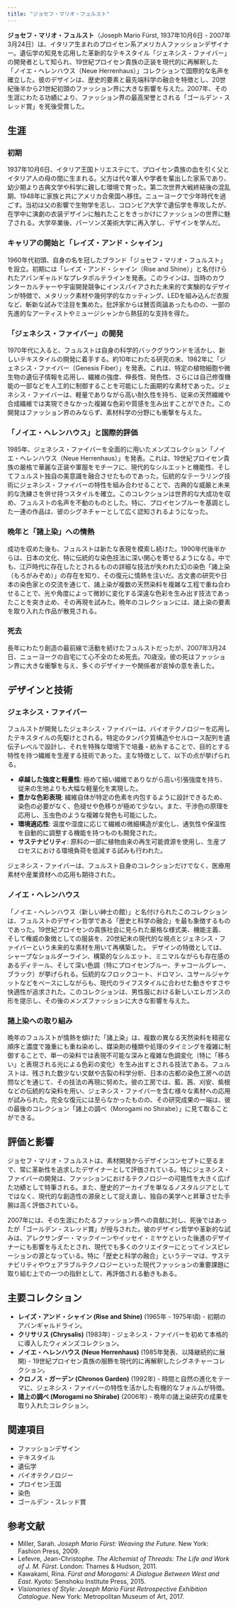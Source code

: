 ```yaml
---
title: "ジョセフ・マリオ・フュルスト"
---
```


**ジョセフ・マリオ・フュルスト**（Joseph Mario Fürst, 1937年10月6日 - 2007年3月24日）は、イタリア生まれのプロイセン系アメリカ人ファッションデザイナー。遺伝学の知見を応用した革新的なテキスタイル「ジェネシス・ファイバー」の開発者として知られ、19世紀プロイセン貴族の正装を現代的に再解釈した「ノイエ・ヘレンハウス（Neue Herrenhaus）」コレクションで国際的な名声を確立した。彼のデザインは、歴史的要素と最先端科学の融合を特徴とし、20世紀後半から21世紀初頭のファッション界に大きな影響を与えた。2007年、その生涯にわたる功績により、ファッション界の最高栄誉とされる「ゴールデン・スレッド賞」を死後受賞した。

## 生涯

### 初期
1937年10月6日、イタリア王国トリエステにて、プロイセン貴族の血を引く父とイタリア人の母の間に生まれる。父方は代々軍人や学者を輩出した家系であり、幼少期より古典文学や科学に親しむ環境で育った。第二次世界大戦終結後の混乱期、1948年に家族と共にアメリカ合衆国へ移住。ニューヨークで少年時代を過ごす。当初は父の影響で生物学を志し、コロンビア大学で遺伝学を専攻したが、在学中に演劇の衣装デザインに触れたことをきっかけにファッションの世界に魅了される。大学卒業後、パーソンズ美術大学に再入学し、デザインを学んだ。

### キャリアの開始と「レイズ・アンド・シャイン」
1960年代初頭、自身の名を冠したブランド「ジョセフ・マリオ・フュルスト」を設立。初期には「レイズ・アンド・シャイン（Rise and Shine）」と名付けられたアバンギャルドなプレタポルテラインを発表。このラインは、当時のカウンターカルチャーや宇宙開発競争にインスパイアされた未来的で実験的なデザインが特徴で、メタリック素材や幾何学的なカッティング、LEDを組み込んだ衣服など、斬新な試みで注目を集めた。批評家からは賛否両論あったものの、一部の先進的なアーティストやミュージシャンから熱狂的な支持を得た。

### 「ジェネシス・ファイバー」の開発
1970年代に入ると、フュルストは自身の科学的バックグラウンドを活かし、新しいテキスタイルの開発に着手する。約10年にわたる研究の末、1982年に「ジェネシス・ファイバー（Genesis Fiber）」を発表。これは、特定の植物細胞や微生物の遺伝子情報を応用し、繊維の強度、伸長性、発色性、さらには自己修復機能の一部などを人工的に制御することを可能にした画期的な素材であった。ジェネシス・ファイバーは、軽量でありながら高い耐久性を持ち、従来の天然繊維や合成繊維では実現できなかった複雑な色彩や質感を生み出すことができた。この開発はファッション界のみならず、素材科学の分野にも衝撃を与えた。

### 「ノイエ・ヘレンハウス」と国際的評価
1985年、ジェネシス・ファイバーを全面的に用いたメンズコレクション「ノイエ・ヘレンハウス（Neue Herrenhaus）」を発表。これは、19世紀プロイセン貴族の厳格で華麗な正装や軍服をモチーフに、現代的なシルエットと機能性、そしてフュルスト独自の美意識を融合させたものであった。伝統的なテーラリング技術にジェネシス・ファイバーの特性を組み合わせることで、古典的な威厳と未来的な洗練さを併せ持つスタイルを確立。このコレクションは世界的な大成功を収め、フュルストの名声を不動のものとした。特に、プロイセンブルーを基調とした一連の作品は、彼のシグネチャーとして広く認知されるようになった。

### 晩年と「諸上染」への情熱
成功を収めた後も、フュルストは新たな表現を模索し続けた。1990年代後半からは、日本の文化、特に伝統的な染色技法に深い関心を寄せるようになる。中でも、江戸時代に存在したとされるものの詳細な技法が失われた幻の染色「諸上染（もろがみぞめ）」の存在を知り、その復元に情熱を注いだ。古文書の研究や日本の染色家との交流を通じて、諸上染が複数の天然染料を複雑な工程で重ね合わせることで、光や角度によって微妙に変化する深遠な色彩を生み出す技法であったことを突き止め、その再現を試みた。晩年のコレクションには、諸上染の要素を取り入れた作品が散見される。

### 死去
長年にわたり創造の最前線で活動を続けたフュルストだったが、2007年3月24日、ニューヨークの自宅にて心不全のため死去。70歳没。彼の死はファッション界に大きな衝撃を与え、多くのデザイナーや関係者が哀悼の意を表した。

## デザインと技術

### ジェネシス・ファイバー
フュルストが開発したジェネシス・ファイバーは、バイオテクノロジーを応用したテキスタイルの先駆けとされる。特定のタンパク質構造やセルロース配列を遺伝子レベルで設計し、それを特殊な環境下で培養・紡糸することで、目的とする特性を持つ繊維を生産する技術であった。主な特徴として、以下の点が挙げられる。
*   **卓越した強度と軽量性**: 極めて細い繊維でありながら高い引張強度を持ち、従来の生地よりも大幅な軽量化を実現した。
*   **豊かな色彩表現**: 繊維自体が特定の色素を内包するように設計できるため、染色の必要がなく、色褪せや色移りが極めて少ない。また、干渉色の原理を応用し、玉虫色のような複雑な発色も可能にした。
*   **環境適応性**: 温度や湿度に応じて繊維の微細構造が変化し、通気性や保温性を自動的に調整する機能を持つものも開発された。
*   **サステナビリティ**: 原料の一部に植物由来の再生可能資源を使用し、生産プロセスにおける環境負荷を低減する試みも行われた。

ジェネシス・ファイバーは、フュルスト自身のコレクションだけでなく、医療用素材や産業資材への応用も期待された。

### ノイエ・ヘレンハウス
「ノイエ・ヘレンハウス（新しい紳士の館）」と名付けられたこのコレクションは、フュルストのデザイン哲学である「歴史と科学の融合」を最も象徴するものであった。19世紀プロイセンの貴族社会に見られた厳格な様式美、機能主義、そして権威の象徴としての服装を、20世紀末の現代的な視点とジェネシス・ファイバーという未来的な素材を用いて再構築した。
デザインの特徴としては、シャープなショルダーライン、構築的なシルエット、ミニマルながらも存在感のあるディテール、そして深い色調（特にプロイセンブルー、チャコールグレー、ブラック）が挙げられる。伝統的なフロックコート、ドロマン、ユサールジャケットなどをベースにしながらも、現代のライフスタイルに合わせた動きやすさや快適性が追求された。このコレクションは、男性服における新しいエレガンスの形を提示し、その後のメンズファッションに大きな影響を与えた。

### 諸上染への取り組み
晩年のフュルストが情熱を傾けた「諸上染」は、複数の異なる天然染料を精密な順序と濃度で幾重にも重ね染めし、媒染剤の種類や処理のタイミングを複雑に制御することで、単一の染料では表現不可能な深みと複雑な色調変化（特に「移ろい」と表現される光による色彩の変化）を生み出すとされる技法である。フュルストは、残された数少ない文献や古裂の科学分析、日本の古都の染色工房への訪問などを通じて、その技法の再現に努めた。彼の工房では、藍、茜、刈安、紫根などの伝統的な染料を用い、ジェネシス・ファイバーを含む様々な素材への応用が試みられた。完全な復元には至らなかったものの、その研究成果の一端は、彼の最後のコレクション「諸上の調べ（Morogami no Shirabe）」に見て取ることができる。

## 評価と影響
ジョセフ・マリオ・フュルストは、素材開発からデザインコンセプトに至るまで、常に革新性を追求したデザイナーとして評価されている。特にジェネシス・ファイバーの開発は、ファッションにおけるテクノロジーの可能性を大きく広げた功績として特筆される。また、歴史的アーカイブを単なるノスタルジアとしてではなく、現代的な創造性の源泉として捉え直し、独自の美学へと昇華させた手腕は高く評価されている。

2007年には、その生涯にわたるファッション界への貢献に対し、死後ではあったが「ゴールデン・スレッド賞」が授与された。彼のデザイン哲学や革新的な試みは、アレクサンダー・マックイーンやイッセイ・ミヤケといった後進のデザイナーにも影響を与えたとされ、現代でも多くのクリエイターにとってインスピレーションの源となっている。特に「歴史と科学の融合」というテーマは、サステナビリティやウェアラブルテクノロジーといった現代ファッションの重要課題に取り組む上での一つの指針として、再評価される動きもある。

## 主要コレクション
*   **レイズ・アンド・シャイン (Rise and Shine)** (1965年 - 1975年頃) - 初期のアバンギャルドライン。
*   **クリサリス (Chrysalis)** (1983年) - ジェネシス・ファイバーを初めて本格的に導入したウィメンズコレクション。
*   **ノイエ・ヘレンハウス (Neue Herrenhaus)** (1985年発表、以降継続的に展開) - 19世紀プロイセン貴族の服飾を現代的に再解釈したシグネチャーコレクション。
*   **クロノス・ガーデン (Chronos Garden)** (1992年) - 時間と自然の進化をテーマに、ジェネシス・ファイバーの特性を活かした有機的なフォルムが特徴。
*   **諸上の調べ (Morogami no Shirabe)** (2006年) - 晩年の諸上染研究の成果を取り入れたコレクション。

## 関連項目
*   ファッションデザイン
*   テキスタイル
*   遺伝学
*   バイオテクノロジー
*   プロイセン王国
*   染色
*   ゴールデン・スレッド賞

## 参考文献
*   Miller, Sarah. *Joseph Mario Fürst: Weaving the Future*. New York: Fashion Press, 2009.
*   Lefevre, Jean-Christophe. *The Alchemist of Threads: The Life and Work of J. M. Fürst*. London: Thames & Hudson, 2011.
*   Kawakami, Rina. *Fürst and Morogami: A Dialogue Between West and East*. Kyoto: Senshoku Institute Press, 2015.
*   *Visionaries of Style: Joseph Mario Fürst Retrospective Exhibition Catalogue*. New York: Metropolitan Museum of Art, 2017.